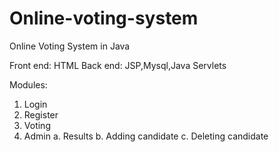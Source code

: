 # Online-voting-system
Online Voting System in Java

Front end: HTML
Back end: JSP,Mysql,Java Servlets

Modules:
1. Login
2. Register
3. Voting
4. Admin
      a. Results
      b. Adding candidate
      c. Deleting candidate
